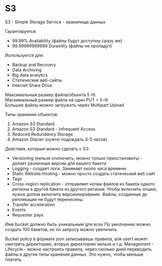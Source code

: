 # S3 
S3 - Simple Storage Service - хранилище данных  

Гарантируется:  
- 99.99% Availability (файлы будут доступны сразу же)
- 99.99999999999 Duravility (файлы не пропадут)

Используется для:
- Backup and Recovery  
- Data Archiving  
- Big data analytics
- Статические веб-сайты  
- Internet Share Drive  

Максимальный размер файла/объекта 5 тб.  
Маскимальный размер файла на один PUT = 5 гб  
Большие файлы можно загружать через Multipart Upload  

Типы хранения объектов:  
1. Amazon S3 Standard
2. Amazon S3 Standard - Infrequent Access
3. Reduced Redundancy Storage
4. Amazon Glacier  (нужно подождать 4-5 часов)

Действия, которые можно сделать с S3:
- Versioning (нельзя отключить, можно только приостановить) - делает различные версии для вашего бакета
- Logging - создает логи. Занимает около часа времени
- Static Website Hosting - можно просто создать статический веб сайт 
- Tags
- Cross-region replication - отправляет копии файлов из бакета одного региона в другой бакета из другого региона.
Чтобы включить опцию, нужно допом включить версионирование. Файлы, созданные до репликации не будут перенесены.
- Transfer acceleration
- Events
- Requester pays

Имя bucket должно быть уникальным для всех
По умолчанию можно создать 100 бакетов, но по запросу можно увеличить

Bucket policy в формате json записываешь правила, аля user1 может смотреть директорию, вторую директорию нельзя и т.д.
Management - Lifecycle - можно настроить правила, через сколько дней переводить файлы в другие типы хранения данных. Это нужно, чтобы меньше платить.
